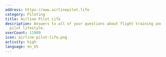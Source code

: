 ```yaml
---
address: https://www.airlinepilot.life
category: Piloting
title: Airline Pilot Life
description: Answers to all of your questions about flight training and the airline
  pilot lifestyle.
userCount: 11909
icon: airline-pilot-life.png
activity: high
language: en_US
---
```

